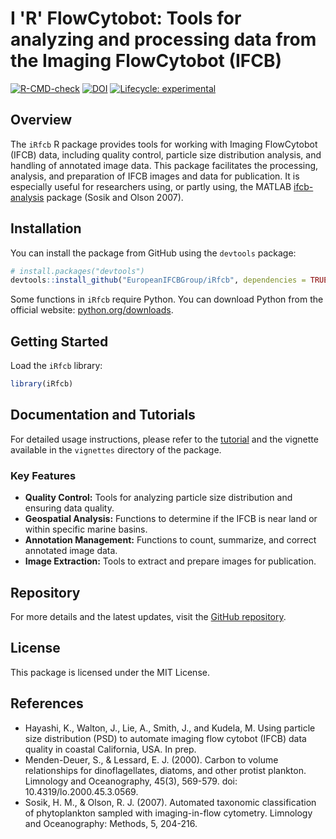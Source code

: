 # I 'R' FlowCytobot: Tools for analyzing and processing data from the Imaging FlowCytobot (IFCB)

[![R-CMD-check](https://github.com/anderstorstensson/iRfcb/actions/workflows/r-cmd-check.yml/badge.svg?event=push)](https://github.com/anderstorstensson/iRfcb/actions/workflows/r-cmd-check.yml)
[![DOI](https://zenodo.org/badge/DOI/10.5281/zenodo.12533225.svg)](https://doi.org/10.5281/zenodo.12533225)
[![Lifecycle: experimental](https://img.shields.io/badge/lifecycle-experimental-orange.svg)](https://lifecycle.r-lib.org/articles/stages.html#experimental)

## Overview

The `iRfcb` R package provides tools for working with Imaging FlowCytobot (IFCB) data, including quality control, particle size distribution analysis, and handling of annotated image data. This package facilitates the processing, analysis, and preparation of IFCB images and data for publication. It is especially useful for researchers using, or partly using, the MATLAB [ifcb-analysis](https://github.com/hsosik/ifcb-analysis) package (Sosik and Olson 2007).

## Installation

You can install the package from GitHub using the `devtools` package:

```r
# install.packages("devtools")
devtools::install_github("EuropeanIFCBGroup/iRfcb", dependencies = TRUE)
```

Some functions in `iRfcb` require Python. You can download Python from the official website: [python.org/downloads](https://www.python.org/downloads/).

## Getting Started

Load the `iRfcb` library:

```r
library(iRfcb)
```

## Documentation and Tutorials

For detailed usage instructions, please refer to the [tutorial](https://github.com/EuropeanIFCBGroup/iRfcb/articles/tutorial.html) and the vignette available in the `vignettes` directory of the package. 


### Key Features

- **Quality Control:** Tools for analyzing particle size distribution and ensuring data quality.
- **Geospatial Analysis:** Functions to determine if the IFCB is near land or within specific marine basins.
- **Annotation Management:** Functions to count, summarize, and correct annotated image data.
- **Image Extraction:** Tools to extract and prepare images for publication.

## Repository

For more details and the latest updates, visit the [GitHub repository](https://github.com/anderstorstensson/iRfcb).

## License

This package is licensed under the MIT License.

## References

- Hayashi, K., Walton, J., Lie, A., Smith, J., and Kudela, M. Using particle size distribution (PSD) to automate imaging flow cytobot (IFCB) data quality in coastal California, USA. In prep.
- Menden-Deuer, S., & Lessard, E. J. (2000). Carbon to volume relationships for dinoflagellates, diatoms, and other protist plankton. Limnology and Oceanography, 45(3), 569-579. doi: 10.4319/lo.2000.45.3.0569.
- Sosik, H. M., & Olson, R. J. (2007). Automated taxonomic classification of phytoplankton sampled with imaging-in-flow cytometry. Limnology and Oceanography: Methods, 5, 204-216.
